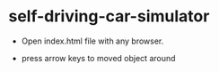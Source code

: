 # self-driving-car-simulator


- Open index.html file with any browser.

- press arrow keys to moved object around
